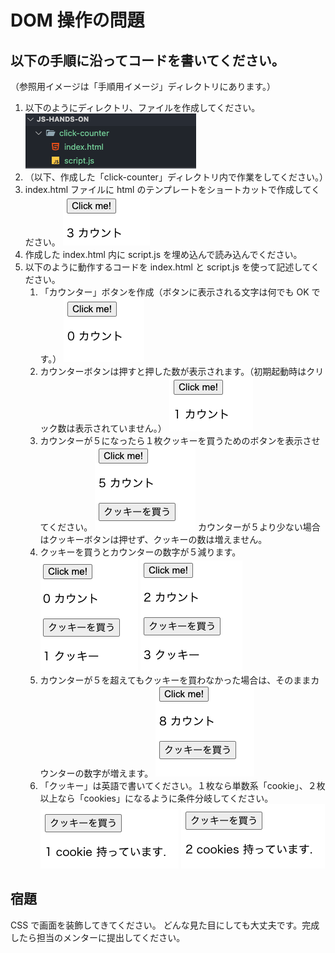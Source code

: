 # DOM 操作の問題

## 以下の手順に沿ってコードを書いてください。

（参照用イメージは「手順用イメージ」ディレクトリにあります。）

1. 以下のようにディレクトリ、ファイルを作成してください。
   ![image-1](./img/image-1.png)
2. （以下、作成した「click-counter」ディレクトリ内で作業をしてください。）
3. index.html ファイルに html のテンプレートをショートカットで作成してください。
   ![image-3](./img/image-3.png)
4. 作成した index.html 内に script.js を埋め込んで読み込んでください。
5. 以下のように動作するコードを index.html と script.js を使って記述してください。
   1. 「カウンター」ボタンを作成（ボタンに表示される文字は何でも OK です。）
      ![image-5_1](./img/image-5_1.png)
   2. カウンターボタンは押すと押した数が表示されます。（初期起動時はクリック数は表示されていません。）
      ![image-5_2](./img/image-5_2.png)
   3. カウンターが５になったら１枚クッキーを買うためのボタンを表示させてください。
      ![image-5_3](./img/image-5_3.png)
      カウンターが５より少ない場合はクッキーボタンは押せず、クッキーの数は増えません。
   4. クッキーを買うとカウンターの数字が５減ります。
      ![image-5_4](./img/image-5_4.png) ![image-5_8](./img/image-5_8.png)
   5. カウンターが５を超えてもクッキーを買わなかった場合は、そのままカウンターの数字が増えます。
      ![image-5_5](./img/image-5_5.png)
   6. 「クッキー」は英語で書いてください。１枚なら単数系「cookie」、２枚以上なら「cookies」になるように条件分岐してください。
      ![image-5_6](./img/image-5_6.png) ![image-5_7](./img/image-5_7.png)

## 宿題

CSS で画面を装飾してきてください。
どんな見た目にしても大丈夫です。完成したら担当のメンターに提出してください。
